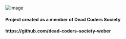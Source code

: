 ![image](https://github.com/allansantos7/LearningManagementSystem/assets/83974830/8ae2d310-ea0a-4926-b245-c33536ea3ae0)

<h4>Project created as a member of Dead Coders Society</h4>
<h4>https://github.com/dead-coders-society-weber</h4>
